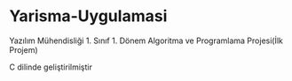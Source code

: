 # Yarisma-Uygulamasi
Yazılım Mühendisliği 1. Sınıf 1. Dönem Algoritma ve Programlama Projesi(İlk Projem)

C dilinde geliştirilmiştir

